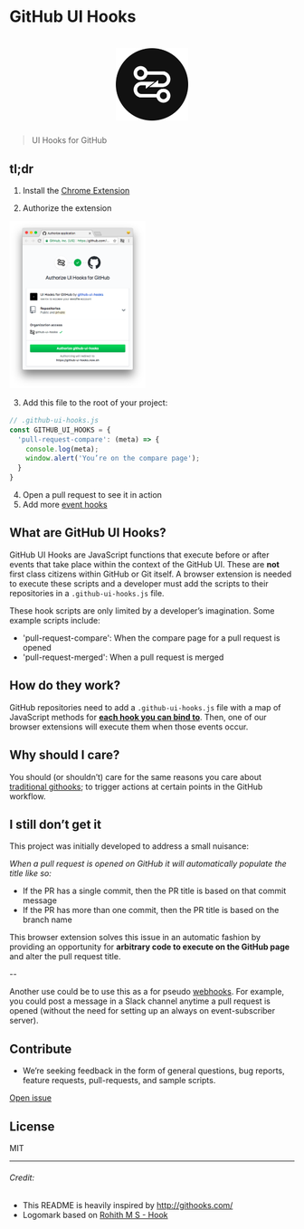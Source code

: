 # GitHub UI Hooks

<h1 align="center">
  <img height="128px" src="./assets/logomark.svg" alt="GitHub UI Hooks logomark" />
</h1>

> UI Hooks for GitHub

## tl;dr

1. Install the [Chrome Extension](https://chrome.google.com/webstore/detail/github-ui-hooks/djlefggoliaabihafpdpalmfgiagpfkb)

2. Authorize the extension

  <img height="296px" src="./assets/oauth-flow.png" alt="GitHub UI Hooks logomark" />

3. Add this file to the root of your project:

  ```js
  // .github-ui-hooks.js
  const GITHUB_UI_HOOKS = {
    'pull-request-compare': (meta) => {
      console.log(meta);
      window.alert('You’re on the compare page');
    }
  }
  ```

4. Open a pull request to see it in action
5. Add more [event hooks](https://github.com/github-ui-hooks/github-ui-hooks/wiki/events)

## What are GitHub UI Hooks?

GitHub UI Hooks are JavaScript functions that execute before or after events that take place within the context of the GitHub UI. These are **not** first class citizens within GitHub or Git itself. A browser extension is needed to execute these scripts and a developer must add the scripts to their repositories in a `.github-ui-hooks.js` file.

These hook scripts are only limited by a developer’s imagination. Some example scripts include:

- 'pull-request-compare': When the compare page for a pull request is opened
- 'pull-request-merged': When a pull request is merged

## How do they work?

GitHub repositories need to add a `.github-ui-hooks.js` file with a map of JavaScript methods for **[each hook you can bind to](https://github.com/github-ui-hooks/github-ui-hooks/wiki/events)**. Then, one of our browser extensions will execute them when those events occur.

## Why should I care?

You should (or shouldn’t) care for the same reasons you care about [traditional githooks](https://git-scm.com/docs/githooks); to trigger actions at certain points in the GitHub workflow.

## I still don’t get it

This project was initially developed to address a small nuisance:

_When a pull request is opened on GitHub it will automatically populate the title like so:_

- If the PR has a single commit, then the PR title is based on that commit message
- If the PR has more than one commit, then the PR title is based on the branch name

This browser extension solves this issue in an automatic fashion by providing an opportunity for __arbitrary code to execute on the GitHub page__ and alter the pull request title.

--

Another use could be to use this as a for pseudo [webhooks](https://developer.github.com/webhooks/). For example, you could post a message in a Slack channel anytime a pull request is opened (without the need for setting up an always on event-subscriber server).

## Contribute

- We’re seeking feedback in the form of general questions, bug reports, feature requests, pull-requests, and sample scripts.

[Open issue](https://github.com/GitHub-UI-Hooks/github-ui-hooks/issues/new)

## License

MIT

---

###### Credit:

- This README is heavily inspired by http://githooks.com/
- Logomark based on [Rohith M S - Hook](https://thenounproject.com/search/?q=hook&i=942366)
